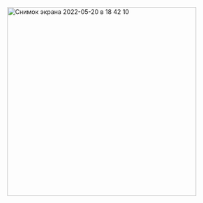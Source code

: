 <img width="433" alt="Снимок экрана 2022-05-20 в 18 42 10" src="https://user-images.githubusercontent.com/49156359/169530686-cb1301bd-f143-4f52-ae5e-fb210b977a2c.png">
